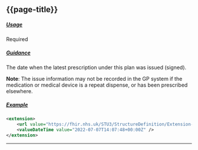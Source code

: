 ## {{page-title}}

<h5><ins>Usage</ins></h5>

<span class="mro-circle required"></span> Required

<h5><ins>Guidance</ins></h5>

The date when the latest prescription under this plan was issued (signed).

<div class="nhsd-a-box nhsd-a-box--bg-light-blue nhsd-!t-margin-bottom-6 nhsd-t-body">
    <b>Note</b>: The issue information may not be recorded in the GP system if the medication or medical device is a repeat dispense, or has been prescribed elsewhere.
</div>

<h5><ins>Example</ins></h5>

```xml
<extension>
    <url value="https://fhir.nhs.uk/STU3/StructureDefinition/Extension-CareConnect-GPC-MedicationStatementLastIssueDate-1" />
    <valueDateTime value="2022-07-07T14:07:48+00:00Z" />
</extension>
```

---